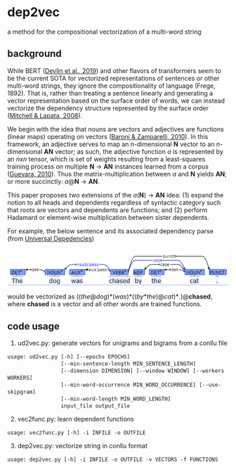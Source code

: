 # dep2vec

a method for the compositional vectorization of a multi-word string

## background
While BERT ([Devlin et al., 2019](https://www.aclweb.org/anthology/N19-1423/)) and other flavors of transformers seem to be the current SOTA for vectorized representations of sentences or other multi-word strings, they ignore the compositionality of language (Frege, 1892). That is, rather than treating a sentence linearly and generating a vector representation based on the surface order of words, we can instead vectorize the dependency structure represented by the surface order ([Mitchell & Lapata, 2008](https://www.aclweb.org/anthology/P08-1028/)). 

We begin with the idea that nouns are vectors and adjectives are functions (linear maps) operating on vectors ([Baroni & Zamparelli, 2010](https://www.aclweb.org/anthology/D10-1115/)). In this framework, an adjective serves to map an *n*-dimensional **N** vector to an *n*-dimensional **AN** vector; as such, the adjective function *a* is represented by an *n*x*n* tensor, which is set of weights resulting from a least-squares training process on multiple **N** → **AN** instances learned from a corpus ([Guevara, 2010](https://www.aclweb.org/anthology/W10-2805)). Thus the matrix-multiplication between *a* and **N** yields **AN**; or more succinctly: *a*@**N** → **AN**.

This paper proposes two extensions of the *a*(**N**) → **AN** idea: (1) expand the notion to all heads and dependents regardless of syntactic category such that roots are vectors and dependents are functions; and (2) perform Hadamard or element-wise multiplication between sister dependents.

For example, the below sentence and its associated dependency parse (from [Universal Depedencies](https://universaldependencies.org/introduction.html))

![Image of dependency graph](https://github.com/wmdyer/dep2vec/blob/main/img/ud.png)

would be vectorized as ((*the*@*dog*)\*(*was*)\*((*by*\**the*)@*cat*)\**.*)@**chased**, where **chased** is a vector and all other words are trained functions.

## code usage

1. ud2vec.py: generate vectors for unigrams and bigrams from a conllu file
```
usage: ud2vec.py [-h] [--epochs EPOCHS]
                 [--min-sentence-length MIN_SENTENCE_LENGTH]
                 [--dimension DIMENSION] [--window WINDOW] [--workers WORKERS]
                 [--min-word-occurrence MIN_WORD_OCCURRENCE] [--use-skipgram]
                 [--min-word-length MIN_WORD_LENGTH]
                 input_file output_file
```

2. vec2func.py: learn dependent functions
```
usage: vec2func.py [-h] -i INFILE -o OUTFILE
```

3. dep2vec.py: vectorize string in conllu format
```
usage: dep2vec.py [-h] -i INFILE -o OUTFILE -v VECTORS -f FUNCTIONS
```
